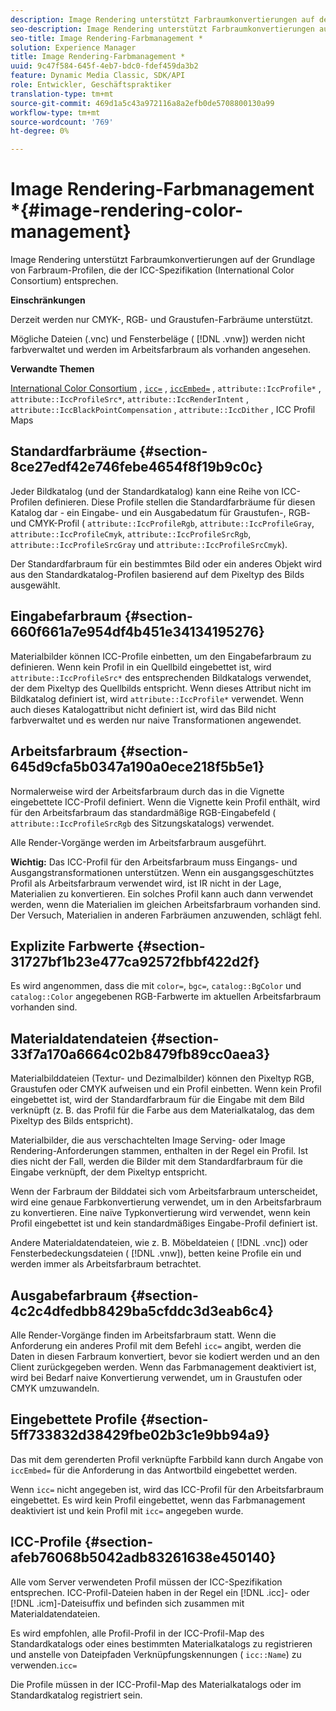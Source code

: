 ```yaml
---
description: Image Rendering unterstützt Farbraumkonvertierungen auf der Grundlage von Farbraum-Profilen, die der ICC-Spezifikation (International Color Consortium) entsprechen.
seo-description: Image Rendering unterstützt Farbraumkonvertierungen auf der Grundlage von Farbraum-Profilen, die der ICC-Spezifikation (International Color Consortium) entsprechen.
seo-title: Image Rendering-Farbmanagement *
solution: Experience Manager
title: Image Rendering-Farbmanagement *
uuid: 9c47f584-645f-4eb7-bdc0-fdef459da3b2
feature: Dynamic Media Classic, SDK/API
role: Entwickler, Geschäftspraktiker
translation-type: tm+mt
source-git-commit: 469d1a5c43a972116a8a2efb0de5708800130a99
workflow-type: tm+mt
source-wordcount: '769'
ht-degree: 0%

---
```



# Image Rendering-Farbmanagement *{#image-rendering-color-management}

Image Rendering unterstützt Farbraumkonvertierungen auf der Grundlage von Farbraum-Profilen, die der ICC-Spezifikation (International Color Consortium) entsprechen.

**Einschränkungen**

Derzeit werden nur CMYK-, RGB- und Graustufen-Farbräume unterstützt.

Mögliche Dateien (.vnc) und Fensterbeläge ( [!DNL .vnw]) werden nicht farbverwaltet und werden im Arbeitsfarbraum als vorhanden angesehen.

**Verwandte Themen**

[International Color Consortium](http://www.color.org/index.xalter) ,  [ `icc=`](../../../../../ir-api/http-protocol/image-rendering-api-ref/c-ir-http-protocol-ref/c-ir-http-protocol-command-reference/r-ir-icc.md#reference-86a2fff3cef24982ad2063d977a16e06) ,  [ `iccEmbed=`](../../../../../ir-api/http-protocol/image-rendering-api-ref/c-ir-http-protocol-ref/c-ir-http-protocol-command-reference/r-ir-iccembed.md#reference-47a433138c7c4b29b9b29871b2491a7f) ,  `attribute::IccProfile*` ,  `attribute::IccProfileSrc*`,  `attribute::IccRenderIntent` ,  `attribute::IccBlackPointCompensation` ,  `attribute::IccDither` , ICC Profil Maps

## Standardfarbräume {#section-8ce27edf42e746febe4654f8f19b9c0c}

Jeder Bildkatalog (und der Standardkatalog) kann eine Reihe von ICC-Profilen definieren. Diese Profile stellen die Standardfarbräume für diesen Katalog dar - ein Eingabe- und ein Ausgabedatum für Graustufen-, RGB- und CMYK-Profil ( `attribute::IccProfileRgb`, `attribute::IccProfileGray`, `attribute::IccProfileCmyk`, `attribute::IccProfileSrcRgb`, `attribute::IccProfileSrcGray` und `attribute::IccProfileSrcCmyk`).

Der Standardfarbraum für ein bestimmtes Bild oder ein anderes Objekt wird aus den Standardkatalog-Profilen basierend auf dem Pixeltyp des Bilds ausgewählt.

## Eingabefarbraum {#section-660f661a7e954df4b451e34134195276}

Materialbilder können ICC-Profile einbetten, um den Eingabefarbraum zu definieren. Wenn kein Profil in ein Quellbild eingebettet ist, wird `attribute::IccProfileSrc*` des entsprechenden Bildkatalogs verwendet, der dem Pixeltyp des Quellbilds entspricht. Wenn dieses Attribut nicht im Bildkatalog definiert ist, wird `attribute::IccProfile*` verwendet. Wenn auch dieses Katalogattribut nicht definiert ist, wird das Bild nicht farbverwaltet und es werden nur naive Transformationen angewendet.

## Arbeitsfarbraum {#section-645d9cfa5b0347a190a0ece218f5b5e1}

Normalerweise wird der Arbeitsfarbraum durch das in die Vignette eingebettete ICC-Profil definiert. Wenn die Vignette kein Profil enthält, wird für den Arbeitsfarbraum das standardmäßige RGB-Eingabefeld ( `attribute::IccProfileSrcRgb` des Sitzungskatalogs) verwendet.

Alle Render-Vorgänge werden im Arbeitsfarbraum ausgeführt.

**Wichtig:** Das ICC-Profil für den Arbeitsfarbraum muss Eingangs- und Ausgangstransformationen unterstützen. Wenn ein ausgangsgeschütztes Profil als Arbeitsfarbraum verwendet wird, ist IR nicht in der Lage, Materialien zu konvertieren. Ein solches Profil kann auch dann verwendet werden, wenn die Materialien im gleichen Arbeitsfarbraum vorhanden sind. Der Versuch, Materialien in anderen Farbräumen anzuwenden, schlägt fehl.

## Explizite Farbwerte {#section-31727bf1b23e477ca92572fbbf422d2f}

Es wird angenommen, dass die mit `color=`, `bgc=`, `catalog::BgColor` und `catalog::Color` angegebenen RGB-Farbwerte im aktuellen Arbeitsfarbraum vorhanden sind.

## Materialdatendateien {#section-33f7a170a6664c02b8479fb89cc0aea3}

Materialbilddateien (Textur- und Dezimalbilder) können den Pixeltyp RGB, Graustufen oder CMYK aufweisen und ein Profil einbetten. Wenn kein Profil eingebettet ist, wird der Standardfarbraum für die Eingabe mit dem Bild verknüpft (z. B. das Profil für die Farbe aus dem Materialkatalog, das dem Pixeltyp des Bilds entspricht).

Materialbilder, die aus verschachtelten Image Serving- oder Image Rendering-Anforderungen stammen, enthalten in der Regel ein Profil. Ist dies nicht der Fall, werden die Bilder mit dem Standardfarbraum für die Eingabe verknüpft, der dem Pixeltyp entspricht.

Wenn der Farbraum der Bilddatei sich vom Arbeitsfarbraum unterscheidet, wird eine genaue Farbkonvertierung verwendet, um in den Arbeitsfarbraum zu konvertieren. Eine naïve Typkonvertierung wird verwendet, wenn kein Profil eingebettet ist und kein standardmäßiges Eingabe-Profil definiert ist.

Andere Materialdatendateien, wie z. B. Möbeldateien ( [!DNL .vnc]) oder Fensterbedeckungsdateien ( [!DNL .vnw]), betten keine Profile ein und werden immer als Arbeitsfarbraum betrachtet.

## Ausgabefarbraum {#section-4c2c4dfedbb8429ba5cfddc3d3eab6c4}

Alle Render-Vorgänge finden im Arbeitsfarbraum statt. Wenn die Anforderung ein anderes Profil mit dem Befehl `icc=` angibt, werden die Daten in diesen Farbraum konvertiert, bevor sie kodiert werden und an den Client zurückgegeben werden. Wenn das Farbmanagement deaktiviert ist, wird bei Bedarf naive Konvertierung verwendet, um in Graustufen oder CMYK umzuwandeln.

## Eingebettete Profile {#section-5ff733832d38429fbe02b3c1e9bb94a9}

Das mit dem gerenderten Profil verknüpfte Farbbild kann durch Angabe von `iccEmbed=` für die Anforderung in das Antwortbild eingebettet werden.

Wenn `icc=` nicht angegeben ist, wird das ICC-Profil für den Arbeitsfarbraum eingebettet. Es wird kein Profil eingebettet, wenn das Farbmanagement deaktiviert ist und kein Profil mit `icc=` angegeben wurde.

## ICC-Profile {#section-afeb76068b5042adb83261638e450140}

Alle vom Server verwendeten Profil müssen der ICC-Spezifikation entsprechen. ICC-Profil-Dateien haben in der Regel ein [!DNL .icc]- oder [!DNL .icm]-Dateisuffix und befinden sich zusammen mit Materialdatendateien.

Es wird empfohlen, alle Profil-Profil in der ICC-Profil-Map des Standardkatalogs oder eines bestimmten Materialkatalogs zu registrieren und anstelle von Dateipfaden Verknüpfungskennungen ( `icc::Name`) zu verwenden.`icc=`

Die Profile müssen in der ICC-Profil-Map des Materialkatalogs oder im Standardkatalog registriert sein.
